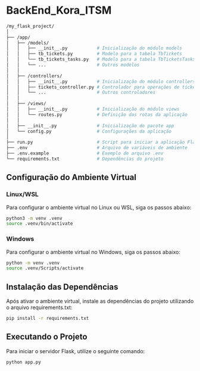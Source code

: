 # BackEnd_Kora_ITSM

```bash
/my_flask_project/
│
├── /app/
│   ├── /models/
│   │   ├── __init__.py           # Inicialização do módulo models
│   │   ├── tb_tickets.py         # Modelo para a tabela TbTickets
│   │   └── tb_tickets_tasks.py   # Modelo para a tabela TbTicketsTasks
│   │   └── ...                   # Outros modelos
│   │
│   ├── /controllers/
│   │   ├── __init__.py           # Inicialização do módulo controllers
│   │   ├── tickets_controller.py # Controlador para operações de tickets
│   │   └── ...                   # Outros controladores
│   │
│   ├── /views/
│   │   ├── __init__.py           # Inicialização do módulo views
│   │   └── routes.py             # Definição das rotas da aplicação
│   │
│   ├── __init__.py               # Inicialização do pacote app
│   └── config.py                 # Configurações da aplicação
│
├── run.py                        # Script para iniciar a aplicação Flask
├── .env                          # Arquivo de variáveis de ambiente
├── .env.example                  # Exemplo de arquivo .env
└── requirements.txt              # Dependências do projeto
```

## Configuração do Ambiente Virtual

### Linux/WSL

Para configurar o ambiente virtual no Linux ou WSL, siga os passos abaixo:

```bash
python3 -m venv .venv
source .venv/bin/activate
```

### Windows

Para configurar o ambiente virtual no Windows, siga os passos abaixo:

```bash
python -m venv .venv
source .venv/Scripts/activate
```

## Instalação das Dependências

Após ativar o ambiente virtual, instale as dependências do projeto utilizando o arquivo requirements.txt:

```bash
pip install -r requirements.txt
```

## Executando o Projeto

Para iniciar o servidor Flask, utilize o seguinte comando:

```bash
python app.py
```